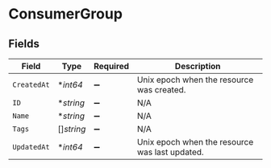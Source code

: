 # ConsumerGroup


## Fields

| Field                                          | Type                                           | Required                                       | Description                                    |
| ---------------------------------------------- | ---------------------------------------------- | ---------------------------------------------- | ---------------------------------------------- |
| `CreatedAt`                                    | **int64*                                       | :heavy_minus_sign:                             | Unix epoch when the resource was created.      |
| `ID`                                           | **string*                                      | :heavy_minus_sign:                             | N/A                                            |
| `Name`                                         | **string*                                      | :heavy_minus_sign:                             | N/A                                            |
| `Tags`                                         | []*string*                                     | :heavy_minus_sign:                             | N/A                                            |
| `UpdatedAt`                                    | **int64*                                       | :heavy_minus_sign:                             | Unix epoch when the resource was last updated. |